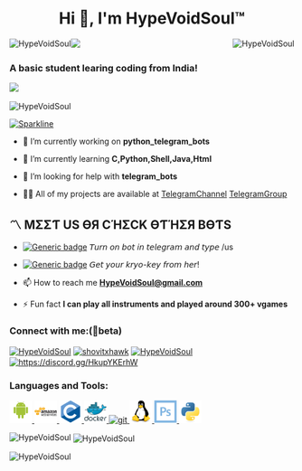 <h1 align="center">Hi 👋, I'm HypeVoidSoul™</h1> 
<img align="left" src="https://komarev.com/ghpvc/?username=HypeVoidSoul&color=red" alt="HypeVoidSoul"/>
<img align="right" src="https://img.shields.io/badge/Made%20for-VSCode-1f425f.svg" alt="HypeVoidSoul"/>
<p align="centre"> <img src="https://telegra.ph/file/88c2ba0791ed576f602bc.jpg" />
<h3 align="left">A basic student learing coding from India!</h3> <img src="http://ForTheBadge.com/images/badges/made-with-python.svg" />

<img src="https://github-profile-trophy.vercel.app/?username=HypeVoidSoul&theme=dracula&column=3&margin-w=15&margin-h=15" alt="HypeVoidSoul" /> </p>
[![Sparkline](https://stars.medv.io/Naereen/badges.svg)](https://stars.medv.io/Naereen/badges)



- 🔭 I’m currently working on **python_telegram_bots**

- 🌱 I’m currently learning **C,Python,Shell,Java,Html**

- 🤝 I’m looking for help with **telegram_bots**

- 👨‍💻 All of my projects are available at [TelegramChannel](http://t.me/hypevoidlab) [TelegramGroup](http://t.me/hypevoids)

## 〽️ MΣΣƬ US ӨЯ CΉΣCK ӨƬΉΣЯ BӨƬS
- [![Generic badge](https://img.shields.io/badge/𝙲𝙰𝙻𝚃𝙸𝙽𝙵𝙾_𝙱𝙾𝚃-Vïå_ßð†-orange.svg)](https://t.me/HypeVoidBot) 
𝘛𝘶𝘳𝘯 𝘰𝘯 𝘣𝘰𝘵 𝘪𝘯 𝘵𝘦𝘭𝘦𝘨𝘳𝘢𝘮 𝘢𝘯𝘥 𝘵𝘺𝘱𝘦 /us
- [![Generic badge](https://img.shields.io/badge/𝙺𝚁𝚈𝙾𝙺𝙴𝚈_𝙱𝙾𝚃-Vïå_ßð†-brown.svg)](https://t.me/kryoli_bot) 
𝘎𝘦𝘵 𝘺𝘰𝘶𝘳 𝘬𝘳𝘺𝘰-𝘬𝘦𝘺 𝘧𝘳𝘰𝘮 𝘩𝘦𝘳!

- 📫 How to reach me **HypeVoidSoul@gmail.com**

- ⚡ Fun fact **I can play all instruments and played around 300+ vgames**

<h3 align="left">Connect with me:(🔻beta)</h3>

<p align="left">
<a href="https://linkedin.com/in/mastermind-vrtx-224906211" target="blank"><img align="center" src="https://img.shields.io/badge/LinkedIn-0077B5?style=for-the-badge&logo=linkedin&logoColor=white" alt="HypeVoidSoul"/></a>
<a href="https://fb.com/shovitxhawk" target="blank"><img align="center" src="https://img.shields.io/badge/Facebook-1877F2?style=for-the-badge&logo=facebook&logoColor=white" alt="shovitxhawk"/></a>
<a href="https://instagram.com/HypeVoidSoul" target="blank"><img align="center" src="https://img.shields.io/badge/Instagram-E4405F?style=for-the-badge&logo=instagram&logoColor=white" alt="HypeVoidSoul"/></a>
<a href="https://discord.gg/https://discord.gg/HkupYKErhW" target="blank"><img align="center" src="https://img.shields.io/badge/Discord-7289DA?style=for-the-badge&logo=discord&logoColor=white" alt="https://discord.gg/HkupYKErhW"/></a>
</p>

<h3 align="left">Languages and Tools:</h3>

<p align="left"> <a href="https://developer.android.com" target="_blank"> <img src="https://raw.githubusercontent.com/devicons/devicon/master/icons/android/android-original-wordmark.svg" alt="android" width="40" height="40"/> </a> <a href="https://aws.amazon.com" target="_blank"> <img src="https://raw.githubusercontent.com/devicons/devicon/master/icons/amazonwebservices/amazonwebservices-original-wordmark.svg" alt="aws" width="40" height="40"/> </a> <a href="https://www.cprogramming.com/" target="_blank"> <img src="https://raw.githubusercontent.com/devicons/devicon/master/icons/c/c-original.svg" alt="c" width="40" height="40"/> </a> <a href="https://www.docker.com/" target="_blank"> <img src="https://raw.githubusercontent.com/devicons/devicon/master/icons/docker/docker-original-wordmark.svg" alt="docker" width="40" height="40"/> </a> <a href="https://git-scm.com/" target="_blank"> <img src="https://www.vectorlogo.zone/logos/git-scm/git-scm-icon.svg" alt="git" width="40" height="40"/> </a> <a href="https://www.linux.org/" target="_blank"> <img src="https://raw.githubusercontent.com/devicons/devicon/master/icons/linux/linux-original.svg" alt="linux" width="40" height="40"/> </a> <a href="https://www.photoshop.com/en" target="_blank"> <img src="https://raw.githubusercontent.com/devicons/devicon/master/icons/photoshop/photoshop-line.svg" alt="photoshop" width="40" height="40"/> </a> <a href="https://www.python.org" target="_blank"> <img src="https://raw.githubusercontent.com/devicons/devicon/master/icons/python/python-original.svg" alt="python" width="40" height="40"/> </a> </p>

<p><img align="left" src="https://github-readme-stats.vercel.app/api/top-langs?username=HypeVoidSoul&show_icons=true&locale=en&layout=compact" alt="HypeVoidSoul" /></p>

<p>&nbsp;<img align="center" src="https://github-readme-stats.vercel.app/api?username=HypeVoidSoul&show_icons=true&locale=en" alt="HypeVoidSoul" /></p>

<p><img align="center" src="https://github-readme-streak-stats.herokuapp.com/?user=HypeVoidSoul&" alt="HypeVoidSoul" /></p>

